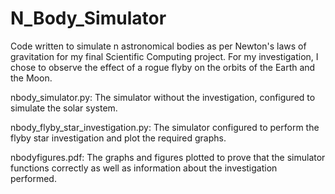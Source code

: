 # N_Body_Simulator
 
Code written to simulate n astronomical bodies as per Newton's laws of gravitation for my final Scientific Computing project. For my investigation, I chose to observe the effect of a rogue flyby on the orbits of the Earth and the Moon.

nbody_simulator.py:
The simulator without the investigation, configured to simulate the solar system.

nbody_flyby_star_investigation.py:
The simulator configured to perform the flyby star investigation and plot the required graphs.

nbodyfigures.pdf:
The graphs and figures plotted to prove that the simulator functions correctly as well as information about the investigation performed.
